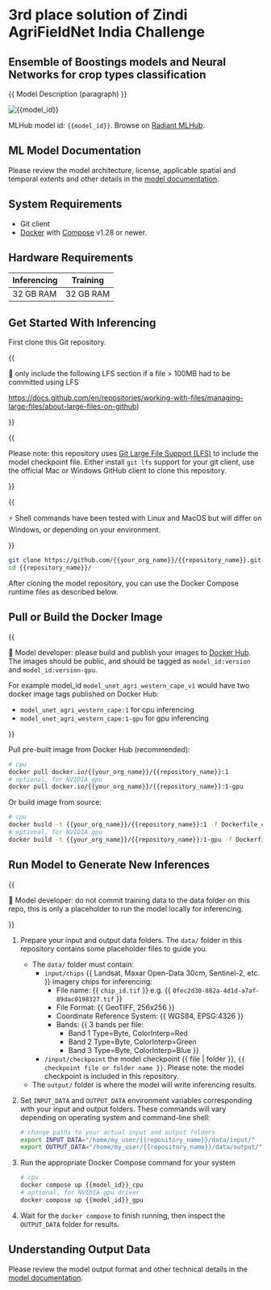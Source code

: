 # 3rd place solution of Zindi AgriFieldNet India Challenge


## Ensemble of Boostings models and Neural Networks for crop types classification 

{{ Model Description (paragraph) }}

![{{model_id}}](https://radiantmlhub.blob.core.windows.net/frontend-dataset-images/odk_sample_agricultural_dataset.png)

MLHub model id: `{{model_id}}`. Browse on [Radiant MLHub](https://mlhub.earth/model/{{model_id}}).

## ML Model Documentation

Please review the model architecture, license, applicable spatial and temporal extents
and other details in the [model documentation](/docs/index.md).

## System Requirements

* Git client
* [Docker](https://www.docker.com/) with
    [Compose](https://docs.docker.com/compose/) v1.28 or newer.

## Hardware Requirements

|Inferencing|Training|
|-----------|--------|
|32 GB RAM | 32 GB RAM|

## Get Started With Inferencing

First clone this Git repository.

{{

:pushpin: only include the following LFS section if a file > 100MB had to be
committed using LFS

<https://docs.github.com/en/repositories/working-with-files/managing-large-files/about-large-files-on-github>)

}}

{{

Please note: this repository uses
[Git Large File Support (LFS)](https://git-lfs.github.com/) to include the
model checkpoint file. Either install `git lfs` support for your git client,
use the official Mac or Windows GitHub client to clone this repository.

}}

{{

:zap: Shell commands have been tested with Linux and MacOS but will
differ on Windows, or depending on your environment.

}}

```bash
git clone https://github.com/{{your_org_name}}/{{repository_name}}.git
cd {{repository_name}}/
```

After cloning the model repository, you can use the Docker Compose runtime
files as described below.

## Pull or Build the Docker Image

{{

:pushpin: Model developer: please build and publish your images to [Docker
Hub](https://hub.docker.com/). The images should be public, and should be
tagged as `model_id:version` and `model_id:version-gpu`.

For example model_id `model_unet_agri_western_cape_v1`
would have two docker image tags published on Docker Hub:

* `model_unet_agri_western_cape:1` for cpu inferencing
* `model_unet_agri_western_cape:1-gpu` for gpu inferencing

}}

Pull pre-built image from Docker Hub (recommended):

```bash
# cpu
docker pull docker.io/{{your_org_name}}/{{repository_name}}:1
# optional, for NVIDIA gpu
docker pull docker.io/{{your_org_name}}/{{repository_name}}:1-gpu

```

Or build image from source:

```bash
# cpu
docker build -t {{your_org_name}}/{{repository_name}}:1 -f Dockerfile_cpu .
# optional, for NVIDIA gpu
docker build -t {{your_org_name}}/{{repository_name}}:1-gpu -f Dockerfile_gpu .

```

## Run Model to Generate New Inferences

{{

:pushpin: Model developer: do not commit training data to the data folder on
this repo, this is only a placeholder to run the model locally for inferencing.

}}

1. Prepare your input and output data folders. The `data/` folder in this repository
    contains some placeholder files to guide you.

    * The `data/` folder must contain:
        * `input/chips` {{ Landsat, Maxar Open-Data 30cm, Sentinel-2, etc. }} imagery chips for inferencing:
            * File name: {{ `chip_id.tif` }} e.g. {{ `0fec2d30-882a-4d1d-a7af-89dac0198327.tif` }}
            * File Format: {{ GeoTIFF, 256x256 }}
            * Coordinate Reference System: {{ WGS84, EPSG:4326 }}
            * Bands: {{ 3 bands per file:
                * Band 1 Type=Byte, ColorInterp=Red
                * Band 2 Type=Byte, ColorInterp=Green
                * Band 3 Type=Byte, ColorInterp=Blue
                }}
        * `/input/checkpoint` the model checkpoint {{ file | folder }}, `{{ checkpoint file or folder name }}`.
            Please note: the model checkpoint is included in this repository.
    * The `output/` folder is where the model will write inferencing results.

2. Set `INPUT_DATA` and `OUTPUT_DATA` environment variables corresponding with
    your input and output folders. These commands will vary depending on operating
    system and command-line shell:

    ```bash
    # change paths to your actual input and output folders
    export INPUT_DATA="/home/my_user/{{repository_name}}/data/input/"
    export OUTPUT_DATA="/home/my_user/{{repository_name}}/data/output/"
    ```

3. Run the appropriate Docker Compose command for your system

    ```bash
    # cpu
    docker compose up {{model_id}}_cpu
    # optional, for NVIDIA gpu driver
    docker compose up {{model_id}}_gpu
    ```

4. Wait for the `docker compose` to finish running, then inspect the
`OUTPUT_DATA` folder for results.

## Understanding Output Data

Please review the model output format and other technical details in the [model
documentation](/docs/index.md).
